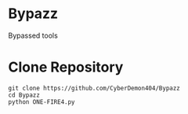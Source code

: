 # Bypazz
Bypassed tools
<h1>Clone Repository</h1>

```
git clone https://github.com/CyberDemon404/Bypazz
cd Bypazz
python ONE-FIRE4.py
```
